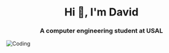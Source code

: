 <h1 align="center">Hi 👋, I'm David</h1>
<h3 align="center">A computer engineering student at USAL</h3>
<img src="https://media.tenor.com/jzZkdfuKcMAAAAAC/cat-kiss.gif" alt="Coding" align="center">
<p align="left">
</p>
